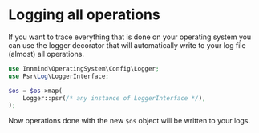 # Logging all operations

If you want to trace everything that is done on your operating system you can use the logger decorator that will automatically write to your log file (almost) all operations.

```php
use Innmind\OperatingSystem\Config\Logger;
use Psr\Log\LoggerInterface;

$os = $os->map(
    Logger::psr(/* any instance of LoggerInterface */),
);
```

Now operations done with the new `$os` object will be written to your logs.
